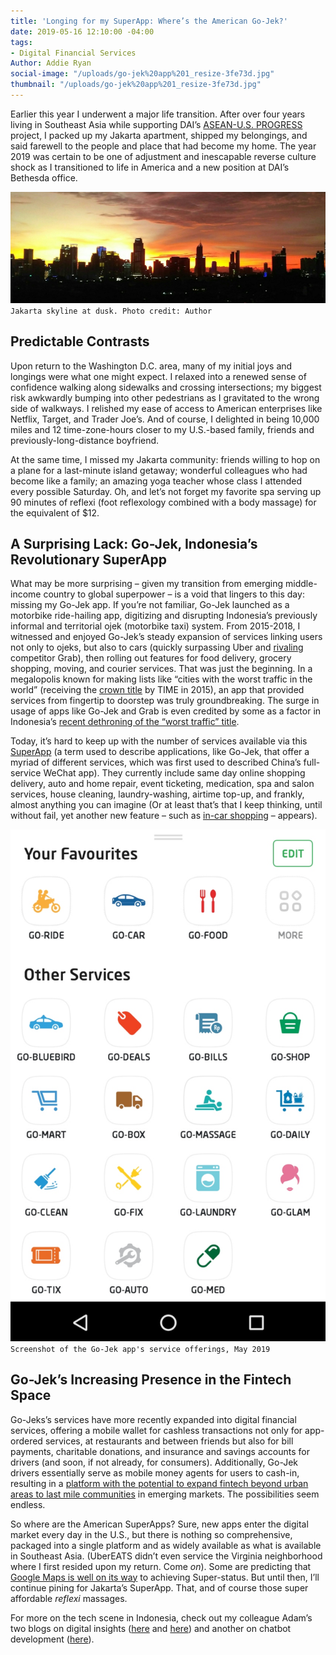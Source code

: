 ```yaml
---
title: 'Longing for my SuperApp: Where’s the American Go-Jek?'
date: 2019-05-16 12:10:00 -04:00
tags:
- Digital Financial Services
Author: Addie Ryan
social-image: "/uploads/go-jek%20app%201_resize-3fe73d.jpg"
thumbnail: "/uploads/go-jek%20app%201_resize-3fe73d.jpg"
---
```


Earlier this year I underwent a major life transition. After over four years living in Southeast Asia while supporting DAI’s [ASEAN-U.S. PROGRESS](https://www.dai.com/our-work/projects/southeast-asia-asean-us-partnership-good-governance-equitable-and-sustainable) project, I packed up my Jakarta apartment, shipped my belongings, and said farewell to the people and place that had become my home. The year 2019 was certain to be one of adjustment and inescapable reverse culture shock as I transitioned to life in America and a new position at DAI’s Bethesda office.

<!--more-->

![Jakarta skyline - resize.jpg](/uploads/Jakarta%20skyline%20-%20resize.jpg)
`Jakarta skyline at dusk. Photo credit: Author`

## Predictable Contrasts

Upon return to the Washington D.C. area, many of my initial joys and longings were what one might expect. I relaxed into a renewed sense of confidence walking along sidewalks and crossing intersections; my biggest risk awkwardly bumping into other pedestrians as I gravitated to the wrong side of walkways. I relished my ease of access to American enterprises like Netflix, Target, and Trader Joe’s. And of course, I delighted in being 10,000 miles and 12 time-zone-hours closer to my U.S.-based family, friends and previously-long-distance boyfriend.

At the same time, I missed my Jakarta community: friends willing to hop on a plane for a last-minute island getaway; wonderful colleagues who had become like a family; an amazing yoga teacher whose class I attended every possible Saturday. Oh, and let’s not forget my favorite spa serving up 90 minutes of reflexi (foot reflexology combined with a body massage) for the equivalent of $12.

## A Surprising Lack: Go-Jek, Indonesia’s Revolutionary SuperApp

What may be more surprising – given my transition from emerging middle-income country to global superpower – is a void that lingers to this day: missing my Go-Jek app. If you’re not familiar, Go-Jek launched as a motorbike ride-hailing app, digitizing and disrupting Indonesia’s previously informal and territorial ojek (motorbike taxi) system. From 2015-2018, I witnessed and enjoyed Go-Jek’s steady expansion of services linking users not only to ojeks, but also to cars (quickly surpassing Uber and [rivaling](http://fortune.com/longform/grab-gojek-super-apps/) competitor Grab), then rolling out features for food delivery, grocery shopping, moving, and courier services. That was just the beginning. In a megalopolis known for making lists like “cities with the worst traffic in the world” (receiving the [crown title](http://time.com/3695068/worst-cities-traffic-jams/) by TIME in 2015), an app that provided services from fingertip to doorstep was truly groundbreaking.  The surge in usage of apps like Go-Jek and Grab is even credited by some as a factor in Indonesia’s [recent dethroning of the “worst traffic” title](https://www.ozy.com/fast-forward/worlds-most-congested-city-finally-shifts-gears/89573).

Today, it’s hard to keep up with the number of services available via this [SuperApp](https://blog.gojekengineering.com/what-is-a-super-app-4f2d889451e6) (a term used to describe applications, like Go-Jek, that offer a myriad of different services, which was first used to described China’s full-service WeChat app). They currently include same day online shopping delivery, auto and home repair, event ticketing, medication, spa and salon services, house cleaning, laundry-washing, airtime top-up, and frankly, almost anything you can imagine (Or at least that’s that I keep thinking, until without fail, yet another new feature – such as [in-car shopping](https://twitter.com/gojek24jam/status/1100972099022118912?lang=en) – appears). 

![go-jek app 1_resize.jpg](/uploads/go-jek%20app%201_resize.jpg)
`Screenshot of the Go-Jek app's service offerings, May 2019`

## Go-Jek’s Increasing Presence in the Fintech Space

Go-Jeks’s services have more recently expanded into digital financial services, offering a mobile wallet for cashless transactions not only for app-ordered services, at restaurants and between friends but also for bill payments, charitable donations, and insurance and savings accounts for drivers (and soon, if not already, for consumers). Additionally, Go-Jek drivers essentially serve as mobile money agents for users to cash-in, resulting in a [platform with the potential to expand fintech beyond urban areas to last mile communities](https://medium.com/dfs-lab/indonesias-go-jek-is-bringing-fintech-to-the-last-mile-and-most-aren-t-paying-attention-30a7d9dcdb11) in emerging markets. The possibilities seem endless.

So where are the American SuperApps? Sure, new apps enter the digital market every day in the U.S., but there is nothing so comprehensive, packaged into a single platform and as widely available as what is available in Southeast Asia. (UberEATS didn’t even service the Virginia neighborhood where I first resided upon my return. Come *on*). Some are predicting that [Google Maps is well on its way](https://skift.com/2019/04/16/google-maps-is-ready-to-transform-the-world-of-superapps-a-skift-deep-dive/) to achieving Super-status. But until then, I’ll continue pining for Jakarta’s SuperApp. That, and of course those super affordable *reflexi* massages.

For more on the tech scene in Indonesia, check out my colleague Adam’s two blogs on digital insights ([here](https://dai-global-digital.com/indonesia-digital-insights.html) and [here](https://dai-global-digital.com/where-whatsapp-is-just-another-bbm-clone-digital-insights-indonesia.html)) and another on chatbot development ([here](https://dai-global-digital.com/facebook-chatbot.html#async_embed)).